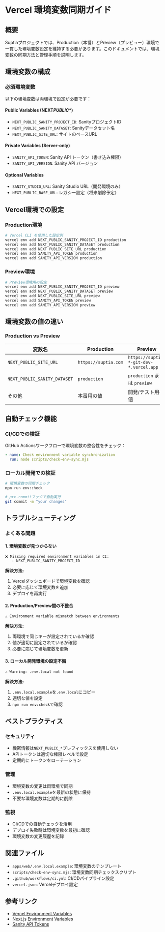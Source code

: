 # Vercel 環境変数同期ガイド

## 概要

Suptiaプロジェクトでは、Production（本番）とPreview（プレビュー）環境で一貫した環境変数設定を維持する必要があります。このドキュメントでは、環境変数の同期方法と管理手順を説明します。

## 環境変数の構成

### 必須環境変数

以下の環境変数は両環境で設定が必要です：

#### Public Variables (NEXT*PUBLIC*\*)

- `NEXT_PUBLIC_SANITY_PROJECT_ID`: SanityプロジェクトID
- `NEXT_PUBLIC_SANITY_DATASET`: Sanityデータセット名
- `NEXT_PUBLIC_SITE_URL`: サイトのベースURL

#### Private Variables (Server-only)

- `SANITY_API_TOKEN`: Sanity API トークン（書き込み権限）
- `SANITY_API_VERSION`: Sanity API バージョン

#### Optional Variables

- `SANITY_STUDIO_URL`: Sanity Studio URL（開発環境のみ）
- `NEXT_PUBLIC_BASE_URL`: レガシー設定（将来削除予定）

## Vercel環境での設定

### Production環境

```bash
# Vercel CLI を使用した設定例
vercel env add NEXT_PUBLIC_SANITY_PROJECT_ID production
vercel env add NEXT_PUBLIC_SANITY_DATASET production
vercel env add NEXT_PUBLIC_SITE_URL production
vercel env add SANITY_API_TOKEN production
vercel env add SANITY_API_VERSION production
```

### Preview環境

```bash
# Preview環境用の設定
vercel env add NEXT_PUBLIC_SANITY_PROJECT_ID preview
vercel env add NEXT_PUBLIC_SANITY_DATASET preview
vercel env add NEXT_PUBLIC_SITE_URL preview
vercel env add SANITY_API_TOKEN preview
vercel env add SANITY_API_VERSION preview
```

## 環境変数の値の違い

### Production vs Preview

| 変数名                       | Production           | Preview                                 |
| ---------------------------- | -------------------- | --------------------------------------- |
| `NEXT_PUBLIC_SITE_URL`       | `https://suptia.com` | `https://suptia-*-git-dev-*.vercel.app` |
| `NEXT_PUBLIC_SANITY_DATASET` | `production`         | `production` または `preview`           |
| その他                       | 本番用の値           | 開発/テスト用の値                       |

## 自動チェック機能

### CI/CDでの検証

GitHub Actionsワークフローで環境変数の整合性をチェック：

```yaml
- name: Check environment variable synchronization
  run: node scripts/check-env-sync.mjs
```

### ローカル開発での検証

```bash
# 環境変数の同期チェック
npm run env:check

# pre-commitフックで自動実行
git commit -m "your changes"
```

## トラブルシューティング

### よくある問題

#### 1. 環境変数が見つからない

```
❌ Missing required environment variables in CI:
   - NEXT_PUBLIC_SANITY_PROJECT_ID
```

**解決方法:**

1. Vercelダッシュボードで環境変数を確認
2. 必要に応じて環境変数を追加
3. デプロイを再実行

#### 2. Production/Preview間の不整合

```
⚠️ Environment variable mismatch between environments
```

**解決方法:**

1. 両環境で同じキーが設定されているか確認
2. 値が適切に設定されているか確認
3. 必要に応じて環境変数を更新

#### 3. ローカル開発環境の設定不備

```
⚠️ Warning: .env.local not found
```

**解決方法:**

1. `.env.local.example`を`.env.local`にコピー
2. 適切な値を設定
3. `npm run env:check`で確認

## ベストプラクティス

### セキュリティ

- 機密情報は`NEXT_PUBLIC_*`プレフィックスを使用しない
- APIトークンは適切な権限レベルで設定
- 定期的にトークンをローテーション

### 管理

- 環境変数の変更は両環境で同期
- `.env.local.example`を最新の状態に保持
- 不要な環境変数は定期的に削除

### 監視

- CI/CDでの自動チェックを活用
- デプロイ失敗時は環境変数を最初に確認
- 環境変数の変更履歴を記録

## 関連ファイル

- `apps/web/.env.local.example`: 環境変数のテンプレート
- `scripts/check-env-sync.mjs`: 環境変数同期チェックスクリプト
- `.github/workflows/ci.yml`: CI/CDパイプライン設定
- `vercel.json`: Vercelデプロイ設定

## 参考リンク

- [Vercel Environment Variables](https://vercel.com/docs/concepts/projects/environment-variables)
- [Next.js Environment Variables](https://nextjs.org/docs/basic-features/environment-variables)
- [Sanity API Tokens](https://www.sanity.io/docs/api-tokens)
